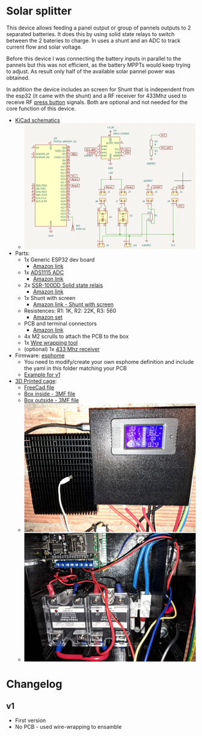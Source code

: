 # Solar splitter

This device allows feeding a panel output or group of pannels outputs to 2 separated batteries. It does this by using solid state relays to switch between the 2 bateries to charge. In uses a shunt and an ADC to track current flow and solar voltage.

Before this device I was connecting the battery inputs in parallel to the pannels but this was not efficient, as the battery MPPTs would keep trying to adjust. As result only half of the available solar pannel power was obtained.

In addition the device includes an screen for Shunt that is independent from the esp32 (it came with the shunt) and a RF receiver for 433Mhz used to receive RF [press button](https://www.amazon.es/DieseRC-Interruptor-inal%C3%A1mbrico-interruptor-controlador/dp/B099ZRG67C) signals. Both are optional and not needed for the core function of this device.

- [KiCad schematics](KiCad/spliter_solar_panels.kicad_sch)
  - ![Schematics Preview](pictures/spliter_solar_panels_schematics.png)
- Parts: 
  - 1x Generic ESP32 dev board
    - [Amazon link](https://www.amazon.es/dp/B0D86QJ1YB)
  - 1x [ADS1115 ADC](https://www.ti.com/product/ADS1115)
    - [Amazon link](https://www.amazon.es/AZDelivery-ADS1115-canales-Arduino-Raspberry/dp/B07TY3TSBG)
  - 2x [SSR-100DD Solid state relais](https://heschen.com/products/ssr-100dd)
    - [Amazon link](https://www.amazon.es/Heschen-monof%C3%A1sico-SSR-100DD-Entrada-24-220VCC/dp/B0716S1GS8)
  - 1x Shunt with screen
    - [Amazon link - Shunt with screen](https://amzn.eu/d/aZfakt4)
  - Resistences: R1: 1K, R2: 22K, R3: 560
    - [Amazon set](https://amzn.eu/d/dpWQRg7)
  - PCB and terminal connectors
    - [Amazon link](https://amzn.eu/d/82N9dl3)
  - 4x M2 scrulls to attach the PCB to the box
  - 1x [Wire wrapping tool](https://amzn.eu/d/avOlFWV)
  - (optional) 1x [433 Mhz receiver](https://amzn.eu/d/7OIJ6d3)
- Firmware: [esphome](esphome.io)
  - You need to modify/create your own esphome definition and include the yaml in this folder matching your PCB
  - [Example for v1](../../solar-splitter.yaml)
- [3D Printed cage](box): 
  - [FreeCad file](box/solar_panel_distribution.FCStd)
  - [Box inside - 3MF file](box/solar_panel_distribution-inside_box.3mf)
  - [Box outside - 3MF file](box/solar_panel_distribution-outside_box.3mf)
  - ![Cage Mount](pictures/Outside_solar_splitter.jpg)
  - ![Cage inside](pictures/Inside_solar_splitter.jpg)

# Changelog

## v1

- First version
- No PCB - used wire-wrapping to ensamble